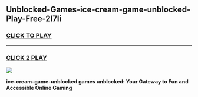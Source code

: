 
## Unblocked-Games-ice-cream-game-unblocked-Play-Free-2l7li
<h3>
<a href="https://premium76.site?title=ice-cream-game-unblocked&ref=21A">CLICK TO PLAY</a></h3>
<hr>

<h3>
<a href="https://premium76.site?title=ice-cream-game-unblocked&ref=21A">CLICK 2 PLAY</a>
  
</h3>

<a href="https://premium76.site?title=ice-cream-game-unblocked&ref=21A"><img src="https://clearcache.store/games.png"></a>


**ice-cream-game-unblocked games unblocked: Your Gateway to Fun and Accessible Online Gaming**
